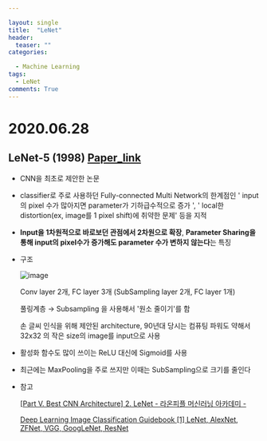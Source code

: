 ```yaml
---

layout: single
title:  "LeNet"
header:
  teaser: ""
categories: 

  - Machine Learning
tags:
  - LeNet
comments: True
---
```


# 2020.06.28

## LeNet-5 (1998) [Paper_link](http://yann.lecun.com/exdb/publis/pdf/lecun-01a.pdf)

- CNN을 최초로 제안한 논문
- classifier로 주로 사용하던 Fully-connected Multi Network의 한계점인
' input의 pixel 수가 많아지면 parameter가 기하급수적으로 증가 ', 
' local한 distortion(ex, image를 1 pixel shift)에 취약한 문제' 등을 지적
- **Input을 1차원적으로 바로보던 관점에서 2차원으로 확장**, **Parameter Sharing을 통해 input의 pixel수가 증가해도 parameter 수가 변하지 않는다**는 특징
- 구조

    ![image](https://user-images.githubusercontent.com/48716219/90222383-e9cfad00-de46-11ea-8d3c-f0171b93546b.png)

    Conv layer 2개, FC layer 3개 (SubSampling layer 2개, FC layer 1개)

    풀링계층 → Subsampling 을 사용해서 '원소 줄이기'를 함

    손 글씨 인식을 위해 제안된 architecture, 90년대 당시는 컴퓨팅 파워도 약해서 32x32 의 작은 size의 image를 input으로 사용

- 활성화 함수도 많이 쓰이는 ReLU 대신에 Sigmoid를 사용
- 최근에는 MaxPooling을 주로 쓰지만 이때는 SubSampling으로 크기를 줄인다

- 참고

    [[Part Ⅴ. Best CNN Architecture] 2. LeNet - 라온피플 머신러닝 아카데미 -](http://blog.naver.com/PostView.nhn?blogId=laonple&logNo=220648539191)

    [Deep Learning Image Classification Guidebook [1] LeNet, AlexNet, ZFNet, VGG, GoogLeNet, ResNet](https://hoya012.github.io/blog/deeplearning-classification-guidebook-1/)